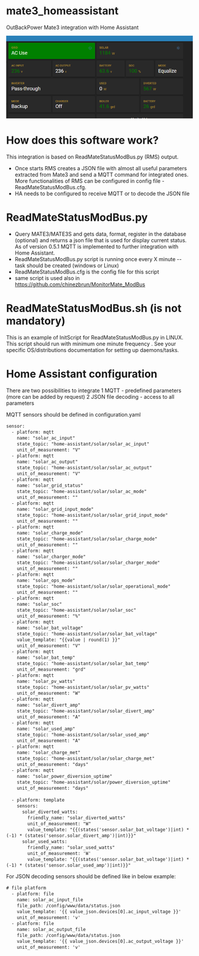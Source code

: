 # mate3_homeassistant
 OutBackPower Mate3 integration with Home Assistant

![Home Assistant](/docs/ha.PNG)

#  How does this software work?
This integration is based on ReadMateStatusModBus.py (RMS) output.
- Once starts RMS creates a JSON file with almost all useful parameters extracted from Mate3 and send a MQTT command for integrated ones. More functionalities of RMS can be configured in config file - ReadMateStatusModBus.cfg.
- HA needs to be configured to receive MQTT or to decode the JSON file

# ReadMateStatusModBus.py
- Query MATE3/MATE3S and gets data, format, register in the database (optional) and returns a json file that is used for display current status. As of version 0.5.1 MQTT is implemented to further integration with Home Assistant.
- ReadMateStatusModBus.py script is running once every X minute -- task should be created (windows or Linux)
- ReadMateStatusModBus.cfg is the config file for this script
- same script is used also in https://github.com/chinezbrun/MonitorMate_ModBus

ReadMateStatusModBus.sh (is not mandatory)
===========
This is an example of InitScript for ReadMateStatusModBus.py in LINUX. This script should run with minimum one minute frequency .
See your specific OS/distributions documentation for setting up daemons/tasks.

Home Assistant configuration
===========
There are two possibilities to integrate
1 MQTT               - predefined parameters (more can be added by request)
2 JSON file decoding - access to all parameters

MQTT
sensors should be defined in configuration.yaml
~~~
sensor:
  - platform: mqtt
    name: "solar_ac_input"
    state_topic: "home-assistant/solar/solar_ac_input"
    unit_of_measurement: "V"
  - platform: mqtt
    name: "solar_ac_output"
    state_topic: "home-assistant/solar/solar_ac_output"
    unit_of_measurement: "V"  
  - platform: mqtt
    name: "solar_grid_status"
    state_topic: "home-assistant/solar/solar_ac_mode"
    unit_of_measurement: ""
  - platform: mqtt
    name: "solar_grid_input_mode"
    state_topic: "home-assistant/solar/solar_grid_input_mode"
    unit_of_measurement: ""
  - platform: mqtt
    name: "solar_charge_mode"
    state_topic: "home-assistant/solar/solar_charge_mode"
    unit_of_measurement: ""
  - platform: mqtt
    name: "solar_charger_mode"
    state_topic: "home-assistant/solar/solar_charger_mode"
    unit_of_measurement: ""
  - platform: mqtt
    name: "solar_ops_mode"
    state_topic: "home-assistant/solar/solar_operational_mode"
    unit_of_measurement: ""
  - platform: mqtt
    name: "solar_soc"
    state_topic: "home-assistant/solar/solar_soc"
    unit_of_measurement: "%"
  - platform: mqtt
    name: "solar_bat_voltage"
    state_topic: "home-assistant/solar/solar_bat_voltage"
    value_template: "{{value | round(1) }}"
    unit_of_measurement: "V"
  - platform: mqtt
    name: "solar_bat_temp"
    state_topic: "home-assistant/solar/solar_bat_temp"
    unit_of_measurement: "grd"
  - platform: mqtt
    name: "solar_pv_watts"
    state_topic: "home-assistant/solar/solar_pv_watts"
    unit_of_measurement: "W"    
  - platform: mqtt
    name: "solar_divert_amp"
    state_topic: "home-assistant/solar/solar_divert_amp"
    unit_of_measurement: "A"  
  - platform: mqtt
    name: "solar_used_amp"
    state_topic: "home-assistant/solar/solar_used_amp"
    unit_of_measurement: "A"  
  - platform: mqtt
    name: "solar_charge_met"
    state_topic: "home-assistant/solar/solar_charge_met"
    unit_of_measurement: "days"
  - platform: mqtt
    name: "solar_power_diversion_uptime"
    state_topic: "home-assistant/solar/power_diversion_uptime"
    unit_of_measurement: "days"

  - platform: template
    sensors:
      solar_diverted_watts:
        friendly_name: "solar_diverted_watts"
        unit_of_measurement: "W"
        value_template: "{{(states('sensor.solar_bat_voltage')|int) * (-1) * (states('sensor.solar_divert_amp')|int)}}"
      solar_used_watts:
        friendly_name: "solar_used_watts"
        unit_of_measurement: 'W'
        value_template: "{{(states('sensor.solar_bat_voltage')|int) * (-1) * (states('sensor.solar_used_amp')|int)}}"

~~~
For JSON decoding sensors should be defined like in below example:
~~~
# file platform
  - platform: file
    name: solar_ac_input_file
    file_path: /config/www/data/status.json
    value_template: '{{ value_json.devices[0].ac_input_voltage }}'
    unit_of_measurement: 'v'  
  - platform: file
    name: solar_ac_output_file
    file_path: /config/www/data/status.json
    value_template: '{{ value_json.devices[0].ac_output_voltage }}'
    unit_of_measurement: 'v' 
~~~
